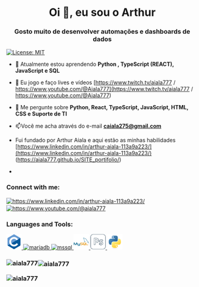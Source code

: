 <h1 align="center">Oi 👋, eu sou o Arthur</h1>
<h3 align="center">Gosto muito de desenvolver automações e dashboards de dados</h3>

[![License: MIT](https://img.shields.io/badge/License-MIT-yellow.svg)](https://github.com/Aiala777/Aiala777/blob/main/LICENCE)

- 🌱 Atualmente estou aprendendo **Python , TypeScript (REACT), JavaScript e SQL**

- 📝 Eu jogo e faço lives e vídeos [https://www.twitch.tv/aiala777 / https://www.youtube.com/@Aiala777](https://www.twitch.tv/aiala777 / https://www.youtube.com/@Aiala777)

- 💬 Me pergunte sobre **Python, React, TypeScript, JavaScript, HTML, CSS e Suporte de TI**

- 📫Você me acha através do e-mail **caiala275@gmail.com**

- Fui fundado por Arthur Aiala e aqui estão as minhas habilidades [https://www.linkedin.com/in/arthur-aiala-113a9a223/](https://www.linkedin.com/in/arthur-aiala-113a9a223/) (https://aiala777.github.io/SITE_portifolio/)
- 
<h3 align="left">Connect with me:</h3>
<p align="left">
<a href="https://linkedin.com/in/https://www.linkedin.com/in/arthur-aiala-113a9a223/" target="blank"><img align="center" src="https://raw.githubusercontent.com/rahuldkjain/github-profile-readme-generator/master/src/images/icons/Social/linked-in-alt.svg" alt="https://www.linkedin.com/in/arthur-aiala-113a9a223/" height="30" width="40" /></a>
<a href="https://www.youtube.com/c/https://www.youtube.com/@aiala777" target="blank"><img align="center" src="https://raw.githubusercontent.com/rahuldkjain/github-profile-readme-generator/master/src/images/icons/Social/youtube.svg" alt="https://www.youtube.com/@aiala777" height="30" width="40" /></a>
</p>

<h3 align="left">Languages and Tools:</h3>
<p align="left"> <a href="https://www.cprogramming.com/" target="_blank" rel="noreferrer"> <img src="https://raw.githubusercontent.com/devicons/devicon/master/icons/c/c-original.svg" alt="c" width="40" height="40"/> </a> <a href="https://mariadb.org/" target="_blank" rel="noreferrer"> <img src="https://www.vectorlogo.zone/logos/mariadb/mariadb-icon.svg" alt="mariadb" width="40" height="40"/> </a> <a href="https://www.microsoft.com/en-us/sql-server" target="_blank" rel="noreferrer"> <img src="https://www.svgrepo.com/show/303229/microsoft-sql-server-logo.svg" alt="mssql" width="40" height="40"/> </a> <a href="https://www.mysql.com/" target="_blank" rel="noreferrer"> <img src="https://raw.githubusercontent.com/devicons/devicon/master/icons/mysql/mysql-original-wordmark.svg" alt="mysql" width="40" height="40"/> </a> <a href="https://www.photoshop.com/en" target="_blank" rel="noreferrer"> <img src="https://raw.githubusercontent.com/devicons/devicon/master/icons/photoshop/photoshop-line.svg" alt="photoshop" width="40" height="40"/> </a> <a href="https://www.python.org" target="_blank" rel="noreferrer"> <img src="https://raw.githubusercontent.com/devicons/devicon/master/icons/python/python-original.svg" alt="python" width="40" height="40"/> </a> </p><h3 

<p><img align="left" src="https://github-readme-stats.vercel.app/api/top-langs?username=aiala777&show_icons=true&locale=en&layout=compact" alt="aiala777" /> </p>

<p> <img align="center" src="https://github-readme-stats.vercel.app/api?username=aiala777&show_icons=true&locale=en" alt="aiala777" /> </p>

<p><img align="center" src="https://github-readme-streak-stats.herokuapp.com/?user=aiala777&" alt="aiala777" /></p>


<!--
**Aiala777/Aiala777** is a ✨ _special_ ✨ repository because its `README.md` (this file) appears on your GitHub profile.

Here are some ideas to get you started:

- 🔭 I’m currently working on ...
- 🌱 I’m currently learning ...
- 👯 I’m looking to collaborate on ...
- 🤔 I’m looking for help with ...
- 💬 Ask me about ...
- 📫 How to reach me: ...
- 😄 Pronouns: ...
- ⚡ Fun fact: ...
-->
